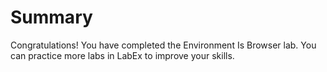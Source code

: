 # Summary

Congratulations! You have completed the Environment Is Browser lab. You can practice more labs in LabEx to improve your skills.

